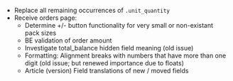 - Replace all remaining occurrences of `.unit_quantity`
- Receive orders page:
  * Determine +/- button functionality for very small or non-existant pack sizes
  * BE validation of order amount
  * Investigate total_balance hidden field meaning (old issue)
  * Formatting: Alignment breaks with numbers that have more than one digit (old issue; but renewed importance due to floats)
  * Article (version) Field translations of new / moved fields
